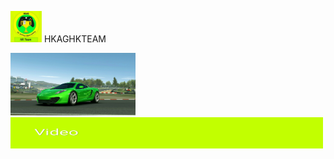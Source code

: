 <img src="IMG_20190127_184038.jpg" width="50" height="50"> HKAGHKTEAM

<img src="IMG_20190127_175456.jpg" width="200" height="100">


<img src="IMG_20190202_225118.jpg" width="500" height="50">
